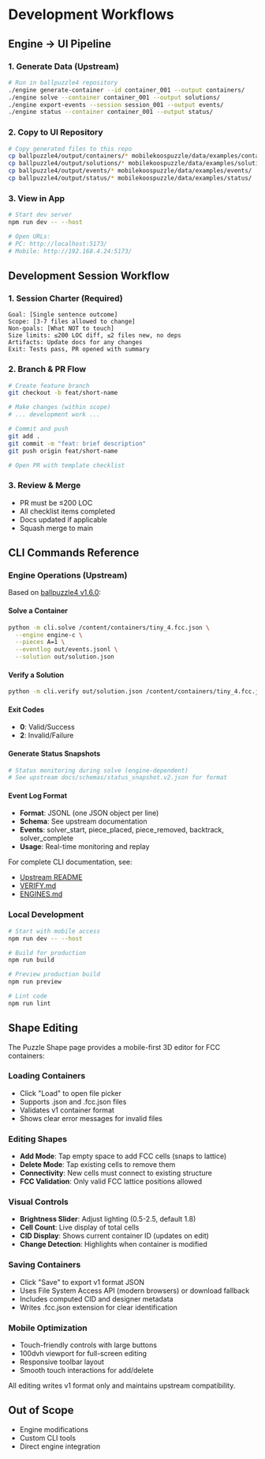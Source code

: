 # Development Workflows

## Engine → UI Pipeline

### 1. Generate Data (Upstream)
```bash
# Run in ballpuzzle4 repository
./engine generate-container --id container_001 --output containers/
./engine solve --container container_001 --output solutions/
./engine export-events --session session_001 --output events/
./engine status --container container_001 --output status/
```

### 2. Copy to UI Repository
```bash
# Copy generated files to this repo
cp ballpuzzle4/output/containers/* mobilekoospuzzle/data/examples/containers/
cp ballpuzzle4/output/solutions/* mobilekoospuzzle/data/examples/solutions/
cp ballpuzzle4/output/events/* mobilekoospuzzle/data/examples/events/
cp ballpuzzle4/output/status/* mobilekoospuzzle/data/examples/status/
```

### 3. View in App
```bash
# Start dev server
npm run dev -- --host

# Open URLs:
# PC: http://localhost:5173/
# Mobile: http://192.168.4.24:5173/
```

## Development Session Workflow

### 1. Session Charter (Required)
```
Goal: [Single sentence outcome]
Scope: [3-7 files allowed to change]
Non-goals: [What NOT to touch]
Size limits: ≤200 LOC diff, ≤2 files new, no deps
Artifacts: Update docs for any changes
Exit: Tests pass, PR opened with summary
```

### 2. Branch & PR Flow
```bash
# Create feature branch
git checkout -b feat/short-name

# Make changes (within scope)
# ... development work ...

# Commit and push
git add .
git commit -m "feat: brief description"
git push origin feat/short-name

# Open PR with template checklist
```

### 3. Review & Merge
- PR must be ≤200 LOC
- All checklist items completed
- Docs updated if applicable
- Squash merge to main

## CLI Commands Reference

### Engine Operations (Upstream)
Based on [ballpuzzle4 v1.6.0](https://github.com/ABakker30/ballpuzzle4/tree/v1.6.0):

#### Solve a Container
```bash
python -m cli.solve /content/containers/tiny_4.fcc.json \
  --engine engine-c \
  --pieces A=1 \
  --eventlog out/events.jsonl \
  --solution out/solution.json
```

#### Verify a Solution  
```bash
python -m cli.verify out/solution.json /content/containers/tiny_4.fcc.json
```

#### Exit Codes
- **0**: Valid/Success
- **2**: Invalid/Failure

#### Generate Status Snapshots
```bash
# Status monitoring during solve (engine-dependent)
# See upstream docs/schemas/status_snapshot.v2.json for format
```

#### Event Log Format
- **Format**: JSONL (one JSON object per line)
- **Schema**: See upstream documentation
- **Events**: solver_start, piece_placed, piece_removed, backtrack, solver_complete
- **Usage**: Real-time monitoring and replay

For complete CLI documentation, see:
- [Upstream README](https://github.com/ABakker30/ballpuzzle4/blob/v1.6.0/README.md)
- [VERIFY.md](https://github.com/ABakker30/ballpuzzle4/blob/v1.6.0/docs/VERIFY.md)
- [ENGINES.md](https://github.com/ABakker30/ballpuzzle4/blob/v1.6.0/docs/ENGINES.md)

### Local Development
```bash
# Start with mobile access
npm run dev -- --host

# Build for production
npm run build

# Preview production build
npm run preview

# Lint code
npm run lint
```

## Shape Editing
The Puzzle Shape page provides a mobile-first 3D editor for FCC containers:

### Loading Containers
- Click "Load" to open file picker
- Supports .json and .fcc.json files
- Validates v1 container format
- Shows clear error messages for invalid files

### Editing Shapes
- **Add Mode**: Tap empty space to add FCC cells (snaps to lattice)
- **Delete Mode**: Tap existing cells to remove them
- **Connectivity**: New cells must connect to existing structure
- **FCC Validation**: Only valid FCC lattice positions allowed

### Visual Controls
- **Brightness Slider**: Adjust lighting (0.5-2.5, default 1.8)
- **Cell Count**: Live display of total cells
- **CID Display**: Shows current container ID (updates on edit)
- **Change Detection**: Highlights when container is modified

### Saving Containers
- Click "Save" to export v1 format JSON
- Uses File System Access API (modern browsers) or download fallback
- Includes computed CID and designer metadata
- Writes .fcc.json extension for clear identification

### Mobile Optimization
- Touch-friendly controls with large buttons
- 100dvh viewport for full-screen editing
- Responsive toolbar layout
- Smooth touch interactions for add/delete

All editing writes v1 format only and maintains upstream compatibility.

## Out of Scope
- Engine modifications
- Custom CLI tools
- Direct engine integration
